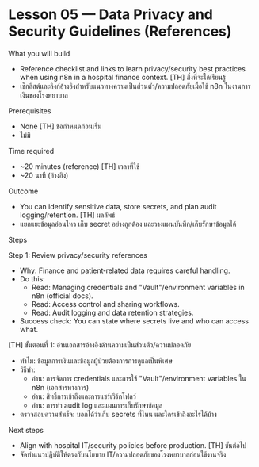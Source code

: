 # Lesson 05 — Data Privacy and Security Guidelines (References)

What you will build
- Reference checklist and links to learn privacy/security best practices when using n8n in a hospital finance context.
[TH] สิ่งที่จะได้เรียนรู้
- เช็กลิสต์และลิงก์อ้างอิงสำหรับแนวทางความเป็นส่วนตัว/ความปลอดภัยเมื่อใช้ n8n ในงานการเงินของโรงพยาบาล

Prerequisites
- None
[TH] ข้อกำหนดก่อนเริ่ม
- ไม่มี

Time required
- ~20 minutes (reference)
[TH] เวลาที่ใช้
- ~20 นาที (อ้างอิง)

Outcome
- You can identify sensitive data, store secrets, and plan audit logging/retention.
[TH] ผลลัพธ์
- แยกแยะข้อมูลอ่อนไหว เก็บ secret อย่างถูกต้อง และวางแผนบันทึก/เก็บรักษาข้อมูลได้

Steps

Step 1: Review privacy/security references
- Why: Finance and patient‑related data requires careful handling.
- Do this:
    - Read: Managing credentials and "Vault"/environment variables in n8n (official docs).
    - Read: Access control and sharing workflows.
    - Read: Audit logging and data retention strategies.
- Success check: You can state where secrets live and who can access what.

[TH] ขั้นตอนที่ 1: อ่านเอกสารอ้างอิงด้านความเป็นส่วนตัว/ความปลอดภัย
- ทำไม: ข้อมูลการเงินและข้อมูลผู้ป่วยต้องการการดูแลเป็นพิเศษ
- วิธีทำ:
    - อ่าน: การจัดการ credentials และการใช้ "Vault"/environment variables ใน n8n (เอกสารทางการ)
    - อ่าน: สิทธิ์การเข้าถึงและการแชร์เวิร์กโฟลว์
    - อ่าน: การทำ audit log และแผนการเก็บรักษาข้อมูล
- ตรวจสอบความสำเร็จ: บอกได้ว่าเก็บ secrets ที่ไหน และใครเข้าถึงอะไรได้บ้าง

Next steps
- Align with hospital IT/security policies before production.
[TH] ขั้นต่อไป
- จัดทำแนวปฏิบัติให้ตรงกับนโยบาย IT/ความปลอดภัยของโรงพยาบาลก่อนใช้งานจริง

